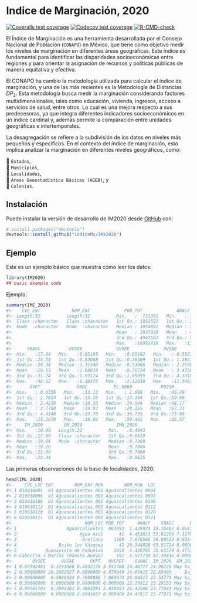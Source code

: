 
<!-- README.md is generated from README.Rmd. Please edit that file -->

# Indice de Marginación, 2020

<!-- badges: start -->

[![Coveralls test
coverage](https://coveralls.io/repos/github/IndiceMx/IMx2020/badge.svg)](https://coveralls.io/r/IndiceMx/IMx2020?branch=main)
[![Codecov test
coverage](https://codecov.io/gh/IndiceMx/IMx2020/branch/main/graph/badge.svg)](https://app.codecov.io/gh/IndiceMx/IMx2020?branch=main)
[![R-CMD-check](https://github.com/IndiceMx/IMx2020/actions/workflows/R-CMD-check.yaml/badge.svg)](https://github.com/IndiceMx/IMx2020/actions/workflows/R-CMD-check.yaml)
<!-- badges: end -->

El Índice de Marginación es una herramienta desarrollada por el Consejo
Nacional de Población (`CONAPO`) en México, que tiene como objetivo
medir los niveles de marginación en diferentes áreas geográficas. Este
índice es fundamental para identificar las disparidades socioeconómicas
entre regiones y para orientar la asignación de recursos y políticas
públicas de manera equitativa y efectiva.

El CONAPO ha cambio la metodología utilizada para calcular el índice de
marginación, y una de las más recientes es la Metodología de Distancias
$DP_2$. Esta metodología busca medir la marginación considerando
factores multidimensionales, tales como educación, vivienda, ingresos,
acceso a servicios de salud, entre otros. Lo cual es una mejora respecto
a sus predecesoras, ya que integra diferentes indicadores
socioeconómicos en un índice cardinal y, además permite la comparación
entre unidades geográficas e intertemporales.

La desagregación se refiere a la subdivisión de los datos en niveles más
pequeños y específicos. En el contexto del índice de marginación, esto
implica analizar la marginación en diferentes niveles geográficos, como:

🔹 `Estados`,  
🔹 `Municipios`,  
🔹 `Localidades`,  
🔹 `Áreas Geoestadística Básicas (AGEB)`, y  
🔹 `Colonias`.

## Instalación

Puede instalar la versión de desarrollo de IM2020 desde
[GitHub](https://github.com/) con:

``` r
# install.packages("devtools")
devtools::install_github("IndiceMx/IMx2020")
```

## Ejemplo

Este es un ejemplo básico que muestra cómo leer los datos:

``` r
library(IM2020)
## basic example code
```

Ejemplo:

``` r
summary(IME_2020)
#>    CVE_ENT            NOM_ENT             POB_TOT             ANALF       
#>  Length:32          Length:32          Min.   :  731391   Min.   : 1.430  
#>  Class :character   Class :character   1st Qu.: 1851651   1st Qu.: 2.617  
#>  Mode  :character   Mode  :character   Median : 3054892   Median : 3.517  
#>                                        Mean   : 3937938   Mean   : 4.703  
#>                                        3rd Qu.: 4947592   3rd Qu.: 5.896  
#>                                        Max.   :16992418   Max.   :13.701  
#>      SBASC           OVSDE             OVSEE             OVSAE        
#>  Min.   :17.64   Min.   :0.05195   Min.   :0.05182   Min.   : 0.5527  
#>  1st Qu.:24.51   1st Qu.:0.53088   1st Qu.:0.36369   1st Qu.: 1.2841  
#>  Median :28.34   Median :1.31248   Median :0.53806   Median : 2.2198  
#>  Mean   :29.53   Mean   :1.68018   Mean   :0.76724   Mean   : 3.4750  
#>  3rd Qu.:31.74   3rd Qu.:1.93124   3rd Qu.:1.05095   3rd Qu.: 4.3318  
#>  Max.   :48.12   Max.   :9.38376   Max.   :2.12630   Max.   :11.5493  
#>       OVPT              VHAC          PL.5000           PO2SM      
#>  Min.   : 0.6336   Min.   :13.13   Min.   : 1.008   Min.   :45.49  
#>  1st Qu.: 1.7624   1st Qu.:15.26   1st Qu.:14.164   1st Qu.:59.96  
#>  Median : 2.4238   Median :18.26   Median :29.044   Median :68.17  
#>  Mean   : 3.7708   Mean   :19.92   Mean   :28.165   Mean   :67.21  
#>  3rd Qu.: 4.4346   3rd Qu.:23.70   3rd Qu.:36.735   3rd Qu.:73.68  
#>  Max.   :15.2670   Max.   :36.09   Max.   :59.401   Max.   :85.57  
#>     IM_2020        GM_2020             IMN_2020     
#>  Min.   :10.99   Length:32          Min.   :0.4043  
#>  1st Qu.:17.99   Class :character   1st Qu.:0.6619  
#>  Median :19.84   Mode  :character   Median :0.7300  
#>  Mean   :19.26                      Mean   :0.7086  
#>  3rd Qu.:21.39                      3rd Qu.:0.7868  
#>  Max.   :23.44                      Max.   :0.8625
```

Las primeras observaciones de la base de localidades, 2020.

``` r
head(IML_2020)
#>     CVE_LOC ENT        NOM_ENT MUN        NOM_MUN  LOC
#> 1 010010001  01 Aguascalientes 001 Aguascalientes 0001
#> 2 010010096  01 Aguascalientes 001 Aguascalientes 0096
#> 3 010010106  01 Aguascalientes 001 Aguascalientes 0106
#> 4 010010112  01 Aguascalientes 001 Aguascalientes 0112
#> 5 010010120  01 Aguascalientes 001 Aguascalientes 0120
#> 6 010010121  01 Aguascalientes 001 Aguascalientes 0121
#>                            NOM_LOC POB_TOT     ANALF    SBASC      OVSDE
#> 1                   Aguascalientes  863893  1.429924 19.16482 0.01418722
#> 2                        Agua Azul      41  6.451613 51.61290 7.31707317
#> 3                         Arellano    1169  7.076566 39.09513 0.85543199
#> 4                Bajío los Vázquez      41 10.344828 65.51724 0.00000000
#> 5           Buenavista de Peñuelas    1054  6.420765 35.65574 0.47528517
#> 6 Cabecita 3 Marías (Rancho Nuevo)     192  6.521739 41.30435 0.00000000
#>        OVSEE      OVSAE      OVPT   OVSREF    OVHAC  IM_2020  GM_2020  IMN_2020
#> 1 0.07942461  0.1291966 0.4532170 3.531760 14.46777 24.96229 Muy bajo 0.9534348
#> 2 0.00000000 29.2682927 0.0000000 4.878049 14.63415 22.65490     Bajo 0.8653040
#> 3 0.00000000  0.5988024 0.7698888 7.869974 26.00513 23.53770 Muy bajo 0.8990224
#> 4 0.00000000  0.0000000 0.0000000 0.000000 12.19512 23.29153 Muy bajo 0.8896201
#> 5 0.09505703  0.3802281 0.3802281 5.038023 26.42586 23.77643 Muy bajo 0.9081409
#> 6 0.00000000  0.0000000 2.6041667 0.000000 24.47917 23.77971 Muy bajo 0.9082660
```
